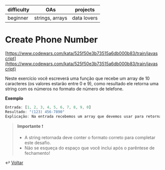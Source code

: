 | difficulty | OAs             | projects    |
| ---------- | --------------- | ----------- |
| beginner   | strings, arrays | data lovers |

# Create Phone Number

[https://www.codewars.com/kata/525f50e3b73515a6db000b83/train/javascript](https://www.codewars.com/kata/525f50e3b73515a6db000b83/train/javascript)

Neste exercício você escreverá uma função que recebe um array de 10
caracteres (os valores estarão entre 0 e 9), como resultado ele retorna
uma string com os números no formato de número de telefone.

**Exemplo**

```js
Entrada: [1, 2, 3, 4, 5, 6, 7, 8, 9, 0]
Resultado: "(123) 456-7890"
Explicação: Na entrada recebemos um array que devemos usar para retornar uma string com o formato de número.
```

> **Importante** ❗
>
> - A string retornada deve conter o formato correto para completar este desafio.
> - Não se esqueça do espaço que você inclui após o parêntese de fechamento!

↩️ [Voltar](../../README.md)
